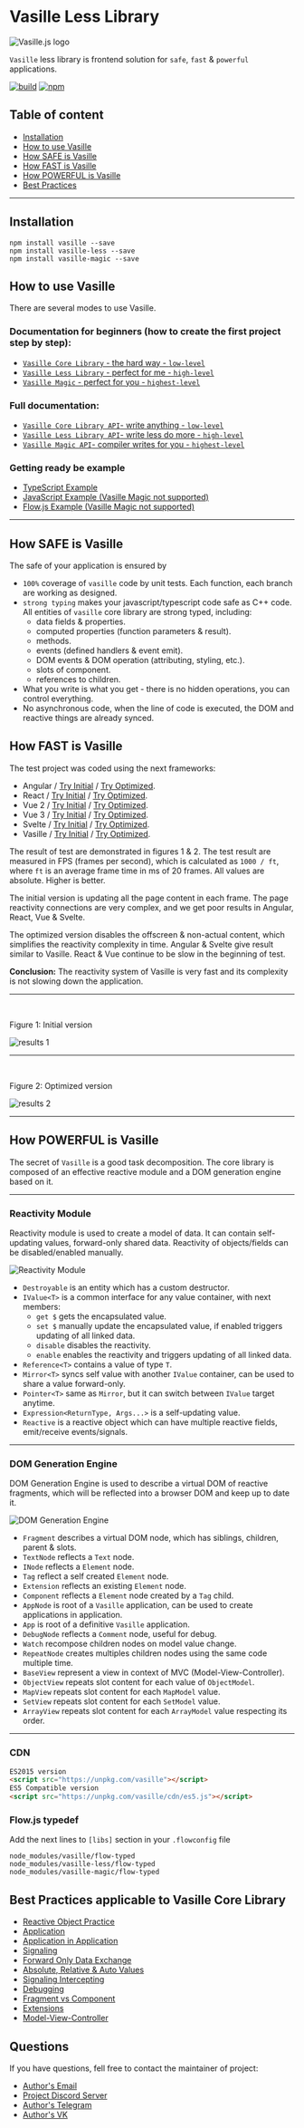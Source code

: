 # Vasille Less Library

![Vasille.js logo](https://gitlab.com/vasille-js/vasille-js/-/raw/v2/img/logo.png)

`Vasille` less library is frontend solution for `safe`, `fast` & `powerful` applications.

[![build](https://gitlab.com/vasille-js/vasille-js/badges/v2/pipeline.svg)](https://gitlab.com/vasille-js/vasille-js)
[![npm](https://img.shields.io/npm/v/vasille?style=flat-square)](https://www.npmjs.com/package/vasille-less)

## Table of content

* [Installation](#installation)
* [How to use Vasille](#how-to-use-vasille)
* [How SAFE is Vasille](#how-safe-is-vasille)
* [How FAST is Vasille](#how-fast-is-vasille)
* [How POWERFUL is Vasille](#how-powerful-is-vasille)
* [Best Practices](#best-practices)


<hr>

## Installation

```
npm install vasille --save
npm install vasille-less --save
npm install vasille-magic --save
```

## How to use Vasille

There are several modes to use Vasille.

### Documentation for beginners (how to create the first project step by step):
* [`Vasille Core Library` - the hard way - `low-level`](https://gitlab.com/vasille-js/vasille-js/-/blob/v2/pages/GetStarted.md)
* [`Vasille Less Library` - perfect for me - `high-level`](https://gitlab.com/vasille-js/vasille-less/-/blob/v2/pages/GetStarted.md)
* [`Vasille Magic` - perfect for you - `highest-level`](https://gitlab.com/vasille-js/vasille-magic/-/blob/master/pages/GetStarted.md)

### Full documentation:
* [`Vasille Core Library API`- write anything - `low-level`](https://gitlab.com/vasille-js/vasille-js/-/blob/v2/pages/Vasille-Core-Library-API.md)
* [`Vasille Less Library API`- write less do more - `high-level`](https://gitlab.com/vasille-js/vasille-less/-/blob/v2/pages/Vasille-Less-Library-API.md)
* [`Vasille Magic API`- compiler writes for you - `highest-level`](https://gitlab.com/vasille-js/vasille-magic/-/blob/master/pages/Vasille-Magic-API.md)

### Getting ready be example
* [TypeScript Example](https://gitlab.com/vasille-js/learning/vasille-ts-example)
* [JavaScript Example (Vasille Magic not supported)](https://gitlab.com/vasille-js/learning/vasille-js-example)
* [Flow.js Example (Vasille Magic not supported)](https://gitlab.com/vasille-js/learning/vasille-flow-js-example)

<hr>

## How SAFE is Vasille

The safe of your application is ensured by
* `100%` coverage of `vasille` code by unit tests.
  Each function, each branch are working as designed.
* `strong typing` makes your javascript/typescript code safe as C++ code.
All entities of `vasille` core library are strong typed, including:
  * data fields & properties.
  * computed properties (function parameters & result).
  * methods.
  * events (defined handlers & event emit).
  * DOM events & DOM operation (attributing, styling, etc.).
  * slots of component.
  * references to children.
* What you write is what you get - there is no hidden operations, you can control everything.
* No asynchronous code, when the line of code is executed, the DOM and reactive things are already synced.

## How FAST is Vasille

The test project was coded using the next frameworks:
* Angular /
  [Try Initial](https://vasille-js.gitlab.io/project-x32/angular/) /
  [Try Optimized](https://vasille-js.gitlab.io/project-x32-if/angular/).
* React /
  [Try Initial](https://vasille-js.gitlab.io/project-x32/react/) /
  [Try Optimized](https://vasille-js.gitlab.io/project-x32-if/react/).
* Vue 2 /
  [Try Initial](https://vasille-js.gitlab.io/project-x32/vue-2/) /
  [Try Optimized](https://vasille-js.gitlab.io/project-x32-if/vue-2/).
* Vue 3 /
  [Try Initial](https://vasille-js.gitlab.io/project-x32/vue-3/) /
  [Try Optimized](https://vasille-js.gitlab.io/project-x32-if/vue-3/).
* Svelte /
  [Try Initial](https://vasille-js.gitlab.io/project-x32/svelte/) /
  [Try Optimized](https://vasille-js.gitlab.io/project-x32-if/svelte/).
* Vasille /
  [Try Initial](https://vasille-js.gitlab.io/project-x32/vasille-js/) /
  [Try Optimized](https://vasille-js.gitlab.io/project-x32-if/vasille-js/).

The result of test are demonstrated in figures 1 & 2.
The test result are measured in FPS (frames per second), which is calculated as `1000 / ft`,
where `ft` is an average frame time in ms of 20 frames. All values are absolute. Higher is better.

The initial version is updating all the page content in each frame.
The page reactivity connections are very complex, and we get poor results in Angular, React, Vue & Svelte.

The optimized version disables the offscreen & non-actual content, which simplifies the
reactivity complexity in time. Angular & Svelte give result similar to Vasille.
React & Vue continue to be slow in the beginning of test.

**Conclusion:** The reactivity system of Vasille is very fast
and its complexity is not slowing down the application.

<hr>

&nbsp;

Figure 1: Initial version

![results 1](https://gitlab.com/vasille-js/vasille-js/-/raw/v2/img/scores-wo.png)

<hr>

&nbsp;

Figure 2: Optimized version

![results 2](https://gitlab.com/vasille-js/vasille-js/-/raw/v2/img/scores-o.png)

<hr>

## How POWERFUL is Vasille

The secret of `Vasille` is a good task decomposition. The core library is composed of
an effective reactive module and a DOM generation engine based on it.

<hr>

### Reactivity Module

Reactivity module is used to create a model of data. It can contain self-updating values,
forward-only shared data. Reactivity of objects/fields can be disabled/enabled manually.

![Reactivity Module](https://gitlab.com/vasille-js/vasille-js/-/raw/v2/img/reactive.png)

* `Destroyable` is an entity which has a custom destructor.
* `IValue<T>` is a common interface for any value container, with next members:
  * `get $` gets the encapsulated value.
  * `set $` manually update the encapsulated value, if enabled triggers updating of all linked data.
  * `disable` disables the reactivity.
  * `enable` enables the reactivity and triggers updating of all linked data.
* `Reference<T>` contains a value of type `T`.
* `Mirror<T>` syncs self value with another `IValue` container, can be used to share a value forward-only.
* `Pointer<T>` same as `Mirror`, but it can switch between `IValue` target anytime.
* `Expression<ReturnType, Args...>` is a self-updating value.
* `Reactive` is a reactive object which can have multiple reactive fields, emit/receive events/signals.

<hr>

### DOM Generation Engine

DOM Generation Engine is used to describe a virtual DOM of reactive fragments,
which will be reflected into a browser DOM and keep up to date it.

![DOM Generation Engine](https://gitlab.com/vasille-js/vasille-js/-/raw/v2/img/nodes.png)

* `Fragment` describes a virtual DOM node, which has siblings, children, parent & slots.
* `TextNode` reflects a `Text` node.
* `INode` reflects a `Element` node.
* `Tag` reflect a self created `Element` node.
* `Extension` reflects an existing `Element` node.
* `Component` reflects a `Element` node created by a `Tag` child.
* `AppNode` is root of a `Vasille` application, can be used to create applications in application.
* `App` is root of a definitive `Vasille` application.
* `DebugNode` reflects a `Comment` node, useful for debug.
* `Watch` recompose children nodes on model value change.
* `RepeatNode` creates multiples children nodes using the same code multiple time.
* `BaseView` represent a view in context of MVC (Model-View-Controller).
* `ObjectView` repeats slot content for each value of `ObjectModel`.
* `MapView` repeats slot content for each `MapModel` value.
* `SetView` repeats slot content for each `SetModel` value.
* `ArrayView` repeats slot content for each `ArrayModel` value respecting its order.

<hr>

### CDN

```html
ES2015 version
<script src="https://unpkg.com/vasille"></script>
ES5 Compatible version
<script src="https://unpkg.com/vasille/cdn/es5.js"></script>
```

### Flow.js typedef
Add the next lines to `[libs]` section in your `.flowconfig` file
```
node_modules/vasille/flow-typed
node_modules/vasille-less/flow-typed
node_modules/vasille-magic/flow-typed
```

## Best Practices applicable to Vasille Core Library

* [Reactive Object Practice](https://gitlab.com/vasille-js/vasille-practices/-/blob/main/practices/reactive-object.ts)
* [Application](https://gitlab.com/vasille-js/vasille-practices/-/blob/main/practices/application.ts)
* [Application in Application](https://gitlab.com/vasille-js/vasille-practices/-/blob/main/practices/application-in-application.ts)
* [Signaling](https://gitlab.com/vasille-js/vasille-practices/-/blob/main/practices/signaling.ts)
* [Forward Only Data Exchange](https://gitlab.com/vasille-js/vasille-practices/-/blob/main/practices/forward-only.ts)
* [Absolute, Relative & Auto Values](https://gitlab.com/vasille-js/vasille-practices/-/blob/main/practices/auto-value.ts)
* [Signaling Intercepting](https://gitlab.com/vasille-js/vasille-practices/-/blob/main/practices/singaling-intercepting.ts)
* [Debugging](https://gitlab.com/vasille-js/vasille-practices/-/blob/main/practices/debugging.ts)
* [Fragment vs Component](https://gitlab.com/vasille-js/vasille-practices/-/blob/main/practices/fragment-component.ts)
* [Extensions](https://gitlab.com/vasille-js/vasille-practices/-/blob/main/practices/extension.ts)
* [Model-View-Controller](https://gitlab.com/vasille-js/vasille-practices/-/blob/main/practices/model-view-controller.ts)

## Questions

If you have questions, fell free to contact the maintainer of project:

* [Author's Email](mailto:lixcode@vivaldi.net)
* [Project Discord Server](https://discord.gg/SNcXNZxz)
* [Author's Telegram](https://t.me/lixcode)
* [Author's VK](https://vk.com/lixcode)

